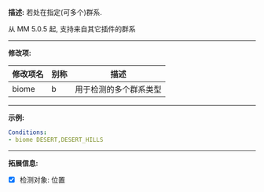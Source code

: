 **描述:** 若处在指定(可多个)群系.

从 MM 5.0.5 起, 支持来自其它插件的群系

---

**修改项:**

| 修改项名  | 别称           | 描述                      |
| --------- | -------------  | ------------------------- |
| biome     | b     | 用于检测的多个群系类型|

---

**示例:**

```yaml
Conditions:
- biome DESERT,DESERT_HILLS
```

---

**拓展信息:**

- [x] 检测对象: 位置
